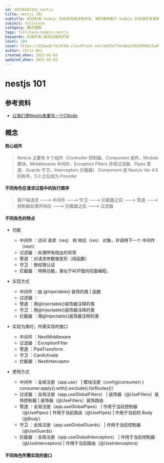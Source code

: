 ```yaml
---
id: 20210203101_nestjs
title: nestjs 101
subtitle: 如何利用 nodejs 的优势完成全栈开发，强烈推荐基于 nodejs 的后端开发框架：nestjs
subject: fullstack
category: 概念理解
tags: fullstack;nodejs;nestjs
keywords: 后端开发;面向切面的开发
level: 100
cover: https://d33wubrfki0l68.cloudfront.net/e937e774cbbe23635999615ad5d7732decad182a/26072/logo-small.ede75a6b.svg
author: Chris Wei
created_when: 2021-02-03
updated_when: 2021-02-03
---
```


# nestjs 101

## 参考资料

- [让我们用Nestjs来重写一个CNode](https://www.jianshu.com/p/f0a4944e8fb9)

## 概念

#### 核心组件

> NestJs 主要有 8 个组件（Controller 控制器、Component 组件、Module 模块、Middlewares 中间件、Exception Filters 异常过滤器、Pipes 管道、Guards 守卫、Interceptors 拦截器）
> Component 是 NestJs Ver 4.5 的称呼，5.0 之后成为 Provider

#### 不同角色在请求过程中的执行顺序

> 客户端请求 ---> 中间件 ---> 守卫 ---> 拦截器之前 ---> 管道 ---> 控制器处理并响应 ---> 拦截器之后 ---> 过滤器

#### 不同角色的特点
- 功能
    + 中间件    ：访问 请求（req） 和 响应（res） 对象，并调用下一个 中间件（next）
    + 过滤器    ：处理所有抛出的异常
    + 管道      ：对请求参数做变形（纯函数）
    + 守卫      ：做权限认证
    + 拦截器    ：特殊功能，类似于AOP面向切面编程，

- 实现方式
    + 中间件    ：由 @Injectable() 装饰的类 | 函数
    + 过滤器    ：
    + 管道      ：用@Injectable()装饰器注释的类
    + 守卫      ：用@Injectable()装饰器注释的类
    + 拦截器    ：用@Injectable()装饰器注释的类

- 实现为类时，所需实现的接口
    + 中间件    ：NestMiddleware
    + 过滤器    ：ExceptionFilter 
    + 管道      ：PipeTransform
    + 守卫      ：CanActivate
    + 拦截器    ：NestInterceptor 

- 使用方式
    + 中间件    ：全局注册（app.use）               | 模块注册（config(consumer) { consumer.apply().with().exclude().forRoutes()）
    + 过滤器    ：全局注册（app.useGlobalFilters）  | 装饰器（@UseFilters）装饰控制器   | 装饰器（@UseFilters）装饰路由
    + 管道      ：全局注册（app.useGlobalPipes）    | 作用于当前控制器（@UsePipes)      | 作用于当前路由（@UsePipes)        | 作用于当前的 Body（@Body）
    + 守卫      ：全局注册（app.useGlobalGuards）   | 作用于当前控制器（@UseGuards) 
    + 拦截器    ：全局注册（app.useGlobalInterceptors）   | 作用于当前控制器（@UseInterceptors)  | 作用于当前路由（@UseInterceptors) 

#### 不同角色所需实现的接口



